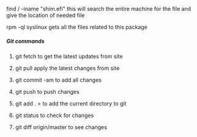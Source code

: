 find / -iname "shim.efi"
this will search the entire machine for the file and give the location of needed file

rpm -ql syslinux
gets all the files related to this package


##### Git commands
1. git fetch to get the latest updates from site
2. git pull apply the latest changes from site


3. git commit -am to add all changes 
4. git push to push changes


5. git add . > to add the current directory to git

6. git status to check for changes
7. git diff origin/master to see changes 

